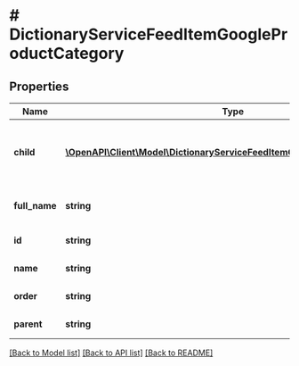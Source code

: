 # # DictionaryServiceFeedItemGoogleProductCategory

## Properties

Name | Type | Description | Notes
------------ | ------------- | ------------- | -------------
**child** | [**\OpenAPI\Client\Model\DictionaryServiceFeedItemGoogleProductCategory[]**](DictionaryServiceFeedItemGoogleProductCategory.md) | &lt;div lang&#x3D;\&quot;ja\&quot;&gt;子要素としてDictionaryServiceFeedItemGoogleProductCategoryオブジェクトを使用します。&lt;/div&gt; &lt;div lang&#x3D;\&quot;en\&quot;&gt;DictionaryServiceFeedItemGoogleProductCategory object is used.&lt;/div&gt; | [optional]
**full_name** | **string** | &lt;div lang&#x3D;\&quot;ja\&quot;&gt;上位階層を含むGoogle商品カテゴリの名称です。&lt;/div&gt; &lt;div lang&#x3D;\&quot;en\&quot;&gt;Name of Google Product Category including parent&lt;/div&gt; | [optional]
**id** | **string** | &lt;div lang&#x3D;\&quot;ja\&quot;&gt;Google商品カテゴリのIDです。&lt;/div&gt; &lt;div lang&#x3D;\&quot;en\&quot;&gt;Google Product Category ID&lt;/div&gt; | [optional]
**name** | **string** | &lt;div lang&#x3D;\&quot;ja\&quot;&gt;Google商品カテゴリの名前です。&lt;/div&gt; &lt;div lang&#x3D;\&quot;en\&quot;&gt;Name of Google Product Category&lt;/div&gt; | [optional]
**order** | **string** | &lt;div lang&#x3D;\&quot;ja\&quot;&gt;並び順を示す番号です。&lt;/div&gt; &lt;div lang&#x3D;\&quot;en\&quot;&gt;Number that indicates the sequence&lt;/div&gt; | [optional]
**parent** | **string** | &lt;div lang&#x3D;\&quot;ja\&quot;&gt;上位のGoogle商品カテゴリIDです。&lt;/div&gt; &lt;div lang&#x3D;\&quot;en\&quot;&gt;Parent Google Product Category ID&lt;/div&gt; | [optional]

[[Back to Model list]](../../README.md#models) [[Back to API list]](../../README.md#endpoints) [[Back to README]](../../README.md)
